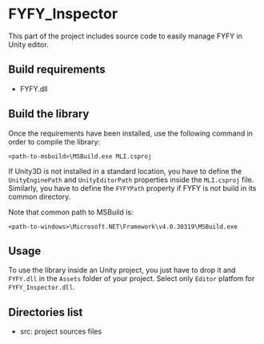 FYFY_Inspector
==============

This part of the project includes source code to easily manage FYFY in Unity editor.

Build requirements
------------------

- FYFY.dll

Build the library
-----------------

Once the requirements have been installed, use the following command in order
to compile the library:

	<path-to-msbuild>\MSBuild.exe MLI.csproj

If Unity3D is not installed in a standard location, you have to define the
`UnityEnginePath` and `UnityEditorPath` properties inside the `MLI.csproj`
file. Similarly, you have to define the `FYFYPath` property if FYFY is not
build in its common directory.

Note that common path to MSBuild is:
	
	<path-to-windows>\Microsoft.NET\Framework\v4.0.30319\MSBuild.exe

Usage
-----

To use the library inside an Unity project, you just have to drop it and 
`FYFY.dll` in the `Assets` folder of your project. Select only `Editor`
platfom for `FYFY_Inspector.dll`.


Directories list
----------------

- src: project sources files
